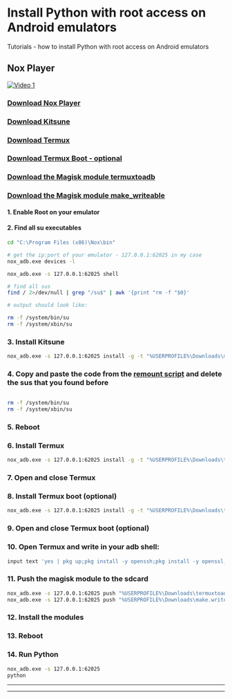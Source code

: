 # Install Python with root access on Android emulators

Tutorials - how to install Python with root access on Android emulators

## Nox Player

[![Video 1](https://img.youtube.com/vi/99mOZ3nhG8I/0.jpg)](https://www.youtube.com/watch?v=99mOZ3nhG8I)


### [Download Nox Player](https://support.bignox.com/en/win-release)

### [Download Kitsune](https://github.com/hansalemaos/install_python_on_android_emulators/raw/refs/heads/main/magisk_kitsune.apk)

### [Download Termux](https://github.com/hansalemaos/install_python_on_android_emulators/raw/refs/heads/main/termux-app_v0.118.1+github-debug_x86_64.apk)

### [Download Termux Boot - optional](https://github.com/hansalemaos/install_python_on_android_emulators/raw/refs/heads/main/termux-boot-app_v0.8.1+github.debug.apk)

### [Download the Magisk module termuxtoadb](https://github.com/hansalemaos/termuxtoadb/raw/refs/heads/main/termuxtoadb.zip)

### [Download the Magisk module make_writeable](https://github.com/hansalemaos/make_writeable/raw/refs/heads/main/make.writeable.zip)



#### 1. Enable Root on your emulator

#### 2. Find all su executables

```sh
cd "C:\Program Files (x86)\Nox\bin"

# get the ip:port of your emulator - 127.0.0.1:62025 in my case
nox_adb.exe devices -l

nox_adb.exe -s 127.0.0.1:62025 shell

# find all sus
find / 2>/dev/null | grep "/su$" | awk '{print "rm -f "$0}'

# output should look like:

rm -f /system/bin/su
rm -f /system/xbin/su
```

### 3. Install Kitsune

```sh
nox_adb.exe -s 127.0.0.1:62025 install -g -t "%USERPROFILE%\Downloads\magisk_kitsune.apk"
```

### 4. Copy and paste the code from the [remount script](https://github.com/hansalemaos/install_python_on_android_emulators/blob/main/termux_remountscript.sh) and delete the sus that you found before

```sh

rm -f /system/bin/su
rm -f /system/xbin/su

```

### 5. Reboot

### 6. Install Termux

```sh
nox_adb.exe -s 127.0.0.1:62025 install -g -t "%USERPROFILE%\Downloads\termux-app_v0.118.1+github-debug_x86_64.apk"
```

### 7. Open and close Termux

### 8. Install Termux boot (optional)

```sh
nox_adb.exe -s 127.0.0.1:62025 install -g -t "%USERPROFILE%\Downloads\termux-boot-app_v0.8.1+github.debug.apk"
```

### 9. Open and close Termux boot (optional)

### 10. Open Termux and write in your adb shell:

```sh
input text 'yes | pkg up;pkg install -y openssh;pkg install -y openssl;pkg install -y python';input keyevent KEYCODE_ENTER
```

### 11. Push the magisk module to the sdcard

```sh
nox_adb.exe -s 127.0.0.1:62025 push "%USERPROFILE%\Downloads\termuxtoadb.zip" /sdcard
nox_adb.exe -s 127.0.0.1:62025 push "%USERPROFILE%\Downloads\make.writeable.zip" /sdcard

```
### 12. Install the modules

### 13. Reboot

### 14. Run Python

```sh
nox_adb.exe -s 127.0.0.1:62025
python
```
*** 
*** 




